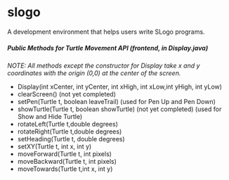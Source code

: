 # slogo
A development environment that helps users write SLogo programs.

##### Public Methods for Turtle Movement API (frontend, in Display.java)

*NOTE: All methods except the constructor for Display take x and y coordinates with the origin (0,0) at the center of the screen.*
* Display(int xCenter, int yCenter, int xHigh, int xLow,int yHigh, int yLow)
* clearScreen() (not yet completed)
* setPen(Turtle t, boolean leaveTrail) (used for Pen Up and Pen Down)
* showTurtle(Turtle t, boolean showTurtle) (not yet completed) (used for Show and Hide Turtle)
* rotateLeft(Turtle t,double degrees)
* rotateRight(Turtle t,double degrees)
* setHeading(Turtle t, double degrees)
* setXY(Turtle t, int x, int y)
* moveForward(Turtle t, int pixels)
* moveBackward(Turtle t, int pixels)
* moveTowards(Turtle t,int x, int y)

 
